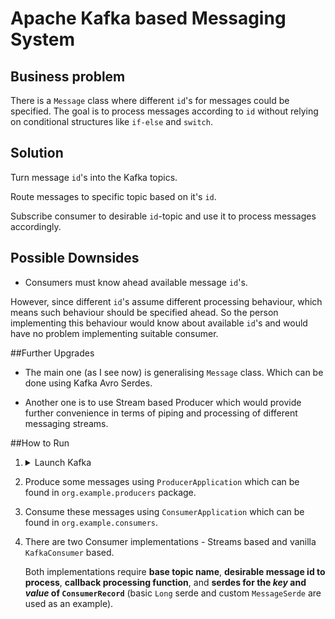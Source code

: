 # Apache Kafka based Messaging System

## Business problem

There is a `Message` class where different `id`'s for messages could be specified. The goal is to process messages according to `id` without relying on conditional structures like `if-else` and `switch`.

## Solution

Turn message `id`'s into the Kafka topics.

Route messages to specific topic based on it's `id`.

Subscribe consumer to desirable `id`-topic and use it to process messages accordingly.


## Possible Downsides

+ Consumers must know ahead available message `id`'s. 

However, since different `id`'s assume different processing behaviour, which means such behaviour should be specified ahead. So the person implementing this behaviour would know about available `id`'s and would have no problem implementing suitable consumer.


##Further Upgrades

+ The main one (as I see now) is generalising `Message` class. Which can be done using Kafka Avro Serdes.

+ Another one is to use Stream based Producer which would provide further convenience in terms of piping and processing of different messaging streams.


##How to Run

1. <details>
    <summary>Launch Kafka</summary>
        
        Inside the Kafka folder execute following:
        
   ```bash
        bin/zookeeper-server-start.sh confizookeeper.properties
        bin/kafka-server-start.sh config/server.properties 
   ```
   </details>

2. Produce some messages using `ProducerApplication` which can be found in `org.example.producers` package.

3. Consume these messages using `ConsumerApplication` which can be found in `org.example.consumers`.

4. There are two Consumer implementations - Streams based and vanilla `KafkaConsumer` based.

   Both implementations require **base topic name**, **desirable message id to process**, **callback processing function**, and **serdes for the *key* and *value* of `ConsumerRecord`** (basic `Long` serde and custom `MessageSerde` are used as an example).
